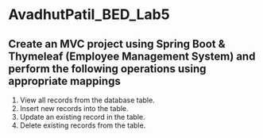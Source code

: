 # AvadhutPatil_BED_Lab5

## Create an MVC project using Spring Boot & Thymeleaf (Employee Management System) and perform the following operations using appropriate mappings 


1. View all records from the database table.
2. Insert new records into the table.
3. Update an existing record in the table.
4. Delete existing records from the table.
